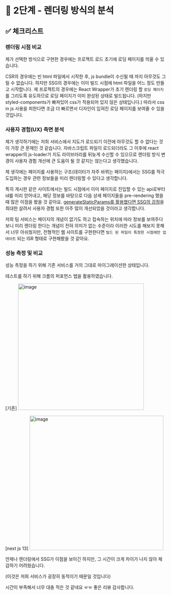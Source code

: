 # 🧐 2단계 - 렌더링 방식의 분석

## ✅ 체크리스트

### 렌더링 시점 비교

제가 선택한 방식으로 구현한 경우에는 프로젝트 로드 초기에 로딩 페이지를 띄울 수 있습니다.

CSR의 경우에는 빈 html 파일에서 시작한 후, js bundle이 수신될 때 까지 아무것도 그릴 수 없습니다.
하지만 SSG의 경우에는 이미 빌드 시점에 html 파일을 어느 정도 만들고 시작합니다.
제 프로젝트의 경우에는 React Wrapper가 초기 렌더링 할 `로딩 페이지`를 그리도록 유도하므로 로딩 페이지가 이미 완성된 상태로 빌드됩니다.
(하지만 styled-components가 빠져있어 css가 적용되어 있지 않은 상태입니다.)
따라서 css in js 사용을 피한다면 조금 더 빠르면서 디자인이 입혀진 로딩 페이지를 보여줄 수 있을 것입니다.

### 사용자 경험(UX) 측면 분석

제가 생각하기에는 저희 서비스에서 지도가 로드되기 이전에 아무것도 할 수 없다는 것이 가장 큰 문제인 것 같습니다. 자바스크립트 파일이 로드되더라도 그 이후에 react wrapper의 js-loader가 지도 라이브러리를 뒤늦게 수신할 수 있으므로 렌더링 방식 변경이 사용자 경험 개선에 큰 도움이 될 것 같지는 않는다고 생각했습니다.

제 생각에는 페이지를 사용하는 구조(데이터가 자주 바뀌는 페이지)에서는 SSG를 적극 도입하는 경우 관련 정보들을 미리 렌더링할 수 있다고 생각합니다.

특히 게시판 같은 사이트에서는 빌드 시점에서 이미 페이지로 진입할 수 있는 api로부터 id를 미리 얻어내고, 해당 정보를 바탕으로 다음 상세 페이지들을 pre-rendering 했을 때 많은 이점을 봤을 것 같아요.  [generateStaticParams를 활용했다면 SSG의 강점](https://nextjs.org/docs/app/building-your-application/routing/dynamic-routes#generating-static-params)을 최대한 살려서 사용자 경험 또한 아주 많이 개선되었을 것이라고 생각합니다.

저희 팀 서비스는 페이지의 개념이 없기도 하고 접속하는 위치에 따라 정보를 보여주다 보니 미리 렌더링 한다는 개념이 전혀 의미가 없는 수준이라  이러한 시도를 해보지 못해서 너무 아쉬웠지만, 전형적인 웹 사이트를 구현한다면 `빌드 된 파일이 특정한 시점에만 업데이트` 되는 ISR 형태로 구현해봤을 것 같아요.

### 성능 측정 및 비교

성능 측정을 하기 위해 기존 서비스를 거의 그대로 마이그레이션한 상태입니다.

테스트를 하기 위해 크롬의 퍼포먼스 탭을 활용하였습니다.

[기존]
<img width="394" alt="image" src="https://github.com/woowacourse/frontend-rendering/assets/69189073/d942883a-98fa-46b4-88a7-a20b5d882e2f">

[next js 13]
<img width="419" alt="image" src="https://github.com/woowacourse/frontend-rendering/assets/69189073/5d752383-c4b6-4b68-a859-5cbafd5f2d0f">

언제나 렌더링에서 SSG가 이점을 보이긴 하지만, 그 시간이 크게 차이가 나지 않아 체감하기 어려웠습니다.

(이것은 저희 서비스가 굉장히 동적이기 때문일 것입니다)




시간이 부족해서 너무 대충 적은 것 같네요 ㅠㅠ
좋은 리뷰 감사합니다.

